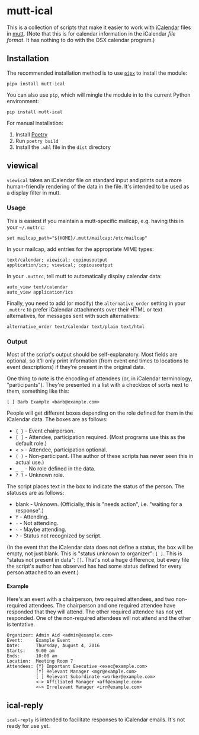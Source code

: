 mutt-ical
=========

This is a collection of scripts that make it easier to work with
[iCalendar][] files in [mutt][].  (Note that this is for calendar
information in the iCalendar *file format*.  It has nothing to do with the
OSX calendar program.)

  [iCalendar]: https://en.wikipedia.org/wiki/iCalendar
  [mutt]: http://www.mutt.org


Installation
------------

The recommended installation method is to use [`pipx`][pipx] to install the
module:

    pipx install mutt-ical

  [pipx]: https://pipx.pypa.io/

You can also use `pip`, which will mingle the module in to the current
Python environment:

    pip install mutt-ical

For manual installation:

 1. Install [Poetry](https://python-poetry.org/)
 2. Run `poetry build`
 3. Install the `.whl` file in the `dist` directory


viewical
--------

`viewical` takes an iCalendar file on standard input and prints out a more
human-friendly rendering of the data in the file.  It's intended to be
used as a display filter in mutt.

### Usage

This is easiest if you maintain a mutt-specific mailcap, e.g. having this
in your `~/.muttrc`:

    set mailcap_path="${HOME}/.mutt/mailcap:/etc/mailcap"

In your mailcap, add entries for the appropriate MIME types:

    text/calendar; viewical; copiousoutput
    application/ics; viewical; copiousoutput

In your `.muttrc`, tell mutt to automatically display calendar data:

    auto_view text/calendar
    auto_view application/ics

Finally, you need to add (or modify) the `alternative_order` setting in
your `.muttrc` to prefer iCalendar attachments over their HTML or text
alternatives, for messages sent with such alternatives:

    alternative_order text/calendar text/plain text/html

### Output

Most of the script's output should be self-explanatory.  Most fields are
optional, so it'll only print information (from event end times to
locations to event descriptions) if they're present in the original data.

One thing to note is the encoding of attendees (or, in iCalendar
terminology, "participants").  They're presented in a list with a checkbox
of sorts next to them, something like this:

    [ ] Barb Example <barb@example.com>

People will get different boxes depending on the role defined for them in
the iCalendar data.  The boxes are as follows:

* `{ }` - Event chairperson.
* `[ ]` - Attendee, participation required.  (Most programs use this as
          the default role.)
* `< >` - Attendee, participation optional.
* `( )` - Non-participant.  (The author of these scripts has never seen
          this in actual use.)
* `_ _` - No role defined in the data.
* `? ?` - Unknown role.

The script places text in the box to indicate the status of the person.
The statuses are as follows:

* blank - Unknown.  (Officially, this is "needs action", i.e. "waiting for
          a response".)
* `Y` - Attending.
* `-` - Not attending.
* `~` - Maybe attending.
* `?` - Status not recognized by script.

(In the event that the iCalendar data does not define a status, the box
will be empty, not just blank.  This is "status unknown to organizer":
`[ ]`.  This is "status not present in data": `[]`.  That's not a huge
difference, but every file the script's author has observed has had some
status defined for every person attached to an event.)

#### Example

Here's an event with a chairperson, two required attendees, and two
non-required attendees.  The chairperson and one required attendee have
responded that they will attend.  The other required attendee has not yet
responded.  One of the non-required attendees will not attend and the
other is tentative.

    Organizer: Admin Aid <admin@example.com>
    Event:     Example Event
    Date:      Thursday, August 4, 2016
    Starts:    9:00 am
    Ends:      10:00 am
    Location:  Meeting Room 7
    Attendees: {Y} Important Executive <exec@example.com>
               [Y] Relevant Manager <mgr@example.com>
               [ ] Relevant Subordinate <worker@example.com>
               <-> Affiliated Manager <aff@example.com>
               <~> Irrelevant Manager <irr@example.com>


ical-reply
----------

`ical-reply` is intended to facilitate responses to iCalendar emails.
It's not ready for use yet.
